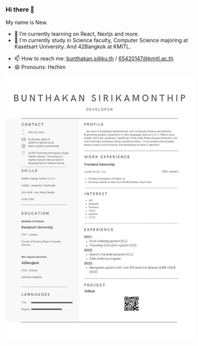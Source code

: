 ### Hi there 👋
My name is New.
<!--
**Nxwbtk/Nxwbtk** is a ✨ _special_ ✨ repository because its `README.md` (this file) appears on your GitHub profile.

Here are some ideas to get you started:

- 🔭 I’m currently working on ...-->
- 🌱 I’m currently learning on React, Nextjs and more.
- 🏫 I'm currently study in Science faculty, Computer Science majoring at Kasetsart University. And 42Bangkok at KMITL.
<!-- 
- 👯 I’m looking to collaborate on ...
- 🤔 I’m looking for help with ...
- 💬 Ask me about ...-->
- 📫 How to reach me: bunthakan.s@ku.th / 65420147@kmitl.ac.th
- 😄 Pronouns: He/him
<!-- ⚡ Fun fact: ...-->

![alt text](https://github.com/Nxwbtk/Nxwbtk/blob/main/Resume.png)
